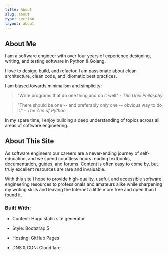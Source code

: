 ```yaml
---
title: About
slug: about
type: section
layout: about
---
```

## About Me

I am a software engineer with over four years of experience designing, writing, and testing software in Python & Golang.

I love to design, build, and refactor. I am passionate about clean architecture, clean code, and idiomatic best practices.

I am biased towards minimalism and simplicity:

> "Write programs that do one thing and do it well" - _The Unix Philosphy_

> "There should be one -- and preferably only one -- obvious way to do it." - _The Zen of Python_

In my spare time, I enjoy building a deep understanding of topics across all areas of software engineering.


## About This Site

As software engineers our careers are a never-ending journey of self-education, and we spend countless hours reading textbooks, documentation, guides, and forums. Content is often easy to come by, but truly excellent resources are rare and invaluable.

With this site I hope to provide high-quality, useful, and accessible software engineering resources to professionals and amateurs alike while sharpening my writing skills and leaving the Internet a little more free and open than I found it.

### Built With:

* Content: Hugo static site generator

* Style: Bootstrap 5

* Hosting: GitHub Pages

* DNS & CDN: Cloudflare

